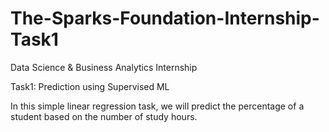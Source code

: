 # The-Sparks-Foundation-Internship-Task1

Data Science & Business Analytics Internship

Task1: Prediction using Supervised ML

In this simple linear regression task, we will predict the percentage of a student based on the number of study hours.
